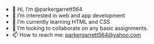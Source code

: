 - 👋 Hi, I’m @parkergarrett564
- 👀 I’m interested in web and app development
- 🌱 I’m currently learning HTML and CSS
- 💞️ I’m looking to collaborate on any basic assignments.
- 📫 How to reach me: parkergarrett564@yahoo.com

<!---
parkergarrett564/parkergarrett564 is a ✨ special ✨ repository because its `README.md` (this file) appears on your GitHub profile.
You can click the Preview link to take a look at your changes.
--->
